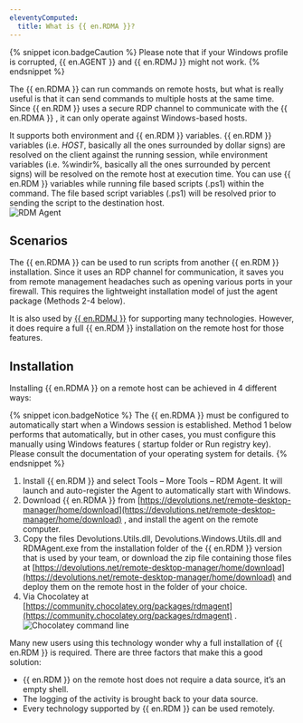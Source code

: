 ```yaml
---
eleventyComputed:
  title: What is {{ en.RDMA }}?
---
```

{% snippet icon.badgeCaution %} 
Please note that if your Windows profile is corrupted, {{ en.AGENT }} and {{ en.RDMJ }} might not work. 
{% endsnippet %}
 
The {{ en.RDMA }} can run commands on remote hosts, but what is really useful is that it can send commands to multiple hosts at the same time. Since {{ en.RDM }} uses a secure RDP channel to communicate with the {{ en.RDMA }} , it can only operate against Windows-based hosts.  

It supports both environment and {{ en.RDM }} variables. {{ en.RDM }} variables (i.e. $HOST$, basically all the ones surrounded by dollar signs) are resolved on the client against the running session, while environment variables (i.e. %windir%, basically all the ones surrounded by percent signs) will be resolved on the remote host at execution time. You can use {{ en.RDM }} variables while running file based scripts (.ps1) within the command. The file based script variables (.ps1) will be resolved prior to sending the script to the destination host.  
![RDM Agent](https://webdevolutions.azureedge.net/docs/en/rdm/windows/clip11234.png) 

## Scenarios 

The {{ en.RDMA }} can be used to run scripts from another {{ en.RDM }} installation. Since it uses an RDP channel for communication, it saves you from remote management headaches such as opening various ports in your firewall. This requires the lightweight installation model of just the agent package (Methods 2-4 below).  

It is also used by [{{ en.RDMJ }}](/rdm/windows/overview/the-devolutions-platform/rdm-jump/) for supporting many technologies. However, it does require a full {{ en.RDM }} installation on the remote host for those features. 

## Installation 

Installing {{ en.RDMA }} on a remote host can be achieved in 4 different ways:  

{% snippet icon.badgeNotice %} 
The {{ en.RDMA }} must be configured to automatically start when a Windows session is established. Method 1 below performs that automatically, but in other cases, you must configure this manually using Windows features ( startup folder or Run registry key). Please consult the documentation of your operating system for details. 
{% endsnippet %}
 

1. Install {{ en.RDM }} and select Tools – More Tools – RDM Agent. It will launch and auto-register the Agent to automatically start with Windows. 
1. Download {{ en.RDMA }} from [https://devolutions.net/remote-desktop-manager/home/download](https://devolutions.net/remote-desktop-manager/home/download) , and install the agent on the remote computer. 
1. Copy the files Devolutions.Utils.dll, Devolutions.Windows.Utils.dll and RDMAgent.exe from the installation folder of the {{ en.RDM }} version that is used by your team, or download the zip file containing those files at [https://devolutions.net/remote-desktop-manager/home/download](https://devolutions.net/remote-desktop-manager/home/download) and deploy them on the remote host in the folder of your choice. 
4. Via Chocolatey at [https://community.chocolatey.org/packages/rdmagent](https://community.chocolatey.org/packages/rdmagent) .  
![Chocolatey command line](https://webdevolutions.azureedge.net/docs/en/rdm/windows/clip11583.png) 

Many new users using this technology wonder why a full installation of {{ en.RDM }} is required. There are three factors that make this a good solution:  

* {{ en.RDM }} on the remote host does not require a data source, it’s an empty shell. 
* The logging of the activity is brought back to your data source. 
* Every technology supported by {{ en.RDM }} can be used remotely. 

